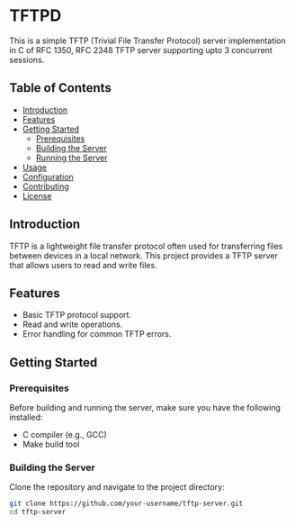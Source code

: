 # TFTPD
This is a simple TFTP (Trivial File Transfer Protocol) server implementation in C of RFC 1350, RFC 2348 TFTP server supporting upto 3 concurrent sessions.

## Table of Contents

- [Introduction](#introduction)
- [Features](#features)
- [Getting Started](#getting-started)
  - [Prerequisites](#prerequisites)
  - [Building the Server](#building-the-server)
  - [Running the Server](#running-the-server)
- [Usage](#usage)
- [Configuration](#configuration)
- [Contributing](#contributing)
- [License](#license)

## Introduction

TFTP is a lightweight file transfer protocol often used for transferring files between devices in a local network. This project provides a TFTP server that allows users to read and write files.

## Features

- Basic TFTP protocol support.
- Read and write operations.
- Error handling for common TFTP errors.

## Getting Started

### Prerequisites

Before building and running the server, make sure you have the following installed:

- C compiler (e.g., GCC)
- Make build tool

### Building the Server

Clone the repository and navigate to the project directory:

```bash
git clone https://github.com/your-username/tftp-server.git
cd tftp-server
